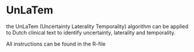 # UnLaTem
the UnLaTem (Uncertainty Laterality Temporality) algorithm can be applied to Dutch clinical text to identify uncertainty, laterality and temporality. 

All instructions can be found in the R-file
